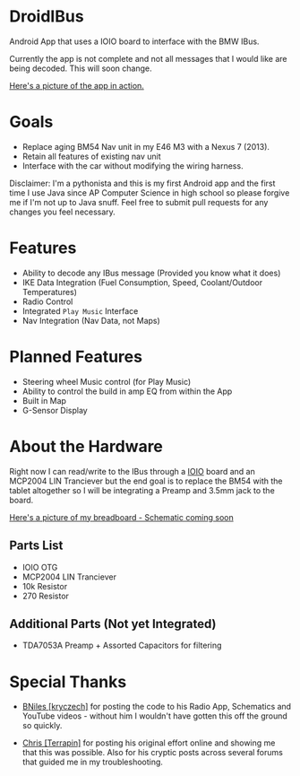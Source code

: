 DroidIBus
=========

Android App that uses a IOIO board to interface with the BMW IBus.

Currently the app is not complete and not all messages that I would like are being decoded. This will soon change.

[Here's a picture of the app in action.](http://i.imgur.com/2Ba9bh5.png)

# Goals

* Replace aging BM54 Nav unit in my E46 M3 with a Nexus 7 (2013).
* Retain all features of existing nav unit
* Interface with the car without modifying the wiring harness.


Disclaimer: I'm a pythonista and this is my first Android app and the first time I use Java since AP Computer Science in high school so please forgive me if I'm not up to Java snuff. Feel free to submit pull requests for any changes you feel necessary.

# Features

* Ability to decode any IBus message (Provided you know what it does)
* IKE Data Integration (Fuel Consumption, Speed, Coolant/Outdoor Temperatures)
* Radio Control
* Integrated `Play Music` Interface
* Nav Integration (Nav Data, not Maps)

# Planned Features

* Steering wheel Music control (for Play Music)
* Ability to control the build in amp EQ from within the App
* Built in Map
* G-Sensor Display

# About the Hardware

Right now I can read/write to the IBus through a [IOIO](https://github.com/ytai/ioio) board and an MCP2004 LIN Tranciever but the end goal is to replace the BM54 with the tablet altogether so I will be integrating a Preamp and 3.5mm jack to the board.

[Here's a picture of my breadboard - Schematic coming soon](http://i.imgur.com/GgRS2Hj.jpg)
## Parts List

* IOIO OTG
* MCP2004 LIN Tranciever
* 10k Resistor
* 270 Resistor

## Additional Parts (Not yet Integrated)

* TDA7053A Preamp + Assorted Capacitors for filtering

# Special Thanks

* [BNiles \[kryczech\]](https://github.com/kryczech) for posting the code to his Radio App, Schematics and YouTube videos - without him I wouldn't have gotten this off the ground so quickly.

* [Chris \[Terrapin\]](http://www.startercircuits.com) for posting his original effort online and showing me that this was possible. Also for his cryptic posts across several forums that guided me in my troubleshooting.

